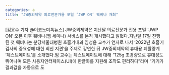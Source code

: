 ```yaml
---
categories: a
title: "JW중외제약 의료전문가용 포털 ‘JWP ON’ 웨비나 개최"
---
```

[김윤수 기자 @이코노미톡뉴스] JW중외제약은 지난달 의료전문가 전용 포털 ‘JWP ON’ 오픈 이후 웨비나(웹 세미나) 서비스를 본격 개시했다고 밝혔다.지난달 17일 진행된 첫 웨비나는 분당서울대병원 호흡기내과 임성윤 교수가 연자로 나서 ‘2022년 호흡기 검사의 중요성에 대한 최신 지견’을 주제로 강연한 뒤 JW중외제약의 휴대용 폐활량계 ‘체스트메이트’를 소개했다.임 교수는 체스트메이트에 대해 “125g 초경량으로 휴대성도 뛰어나며 모든 사용자인터페이스(UI)에 한글화를 지원해 조작도 편리하다”라며 “기기가 결과값을 자동으로 도